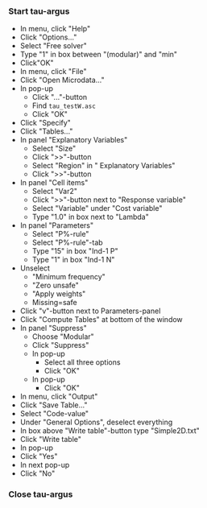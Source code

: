 ### Start tau-argus

* In menu, click "Help"
* Click "Options..."
* Select "Free solver"
* Type "1" in box between "(modular)" and "min"
* Click"OK"
* In menu, click "File"
* Click "Open Microdata..." 
* In pop-up
  * Click "..."-button
  * Find `tau_testW.asc`
  * Click "OK"
* Click "Specify"
* Click "Tables..."
* In panel "Explanatory Variables"
  * Select "Size"
  * Click ">>"-button
  * Select "Region" in " Explanatory Variables"
  * Click ">>"-button
* In panel "Cell items"
  * Select "Var2"
  * Click ">>"-button next to "Response variable"
  * Select "Variable" under "Cost variable"
  * Type "1.0" in box next to "Lambda"
* In panel "Parameters"
  * Select "P%-rule"
  * Select "P%-rule"-tab
  * Type "15" in box "Ind-1 P"
  * Type "1" in box "Ind-1 N"
* Unselect
  * "Minimum frequency"
  * "Zero unsafe"
  * "Apply weights"
  * Missing=safe
* Click "v"-button next to Parameters-panel
* Click "Compute Tables" at bottom of the window
* In panel "Suppress" 
  * Choose "Modular"
  * Click "Suppress"
  * In pop-up
    * Select all three options
    * Click "OK"
  * In pop-up 
    * Click "OK"
* In menu, click "Output"
* Click "Save Table..."
* Select "Code-value"
* Under "General Options", deselect everything
* In box above "Write table"-button type "Simple2D.txt"
* Click "Write table"
* In pop-up
 * Click "Yes"
* In next pop-up
 * Click "No"
### Close tau-argus 

